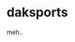 # daksports
meh..

<!-- npm install --save-dev browser-sync browser-sync-spa del gulp gulp-angular-filesort gulp-angular-templatecache gulp-autoprefixer gulp-csso gulp-filter gulp-flatten gulp-imagemin gulp-inject gulp-jshint gulp-load-plugins gulp-minify-html gulp-ng-annotate gulp-rename gulp-replace gulp-rev gulp-rev-replace gulp-sass gulp-size gulp-sourcemaps gulp-uglify gulp-useref gulp-util gulp-watch http-proxy-middleware imagemin-optipng jshint-stylish main-bower-files lodash merge-stream require-dir uglify-save-license wiredep wrench-->
